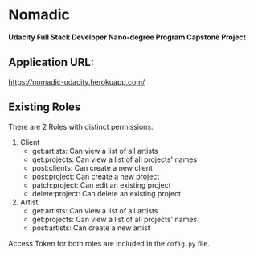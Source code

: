 # Nomadic

**Udacity Full Stack Developer Nano-degree Program Capstone Project**

## Application URL:

https://nomadic-udacity.herokuapp.com/

## Existing Roles

There are 2 Roles with distinct permissions:
1. Client
   - get:artists: Can view a list of all artists
   - get:projects: Can view a list of all projects' names
   - post:clients: Can create a new client
   - post:project: Can create a new project
   - patch:project: Can edit an existing project
   - delete:project: Can delete an existing project
2. Artist
   - get:artists: Can view a list of all artists
   - get:projects: Can view a list of all projects' names
   - post:artists: Can create a new artist

Access Token for both roles are included in the `cofig.py` file.